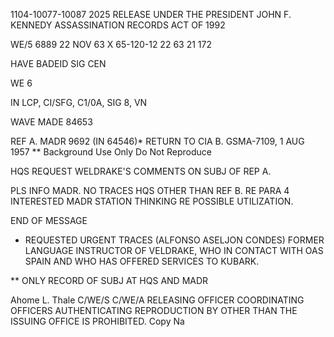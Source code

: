 1104-10077-10087 2025 RELEASE UNDER THE PRESIDENT JOHN F. KENNEDY ASSASSINATION RECORDS ACT OF 1992

WE/5
6889
22 NOV 63 X 65-120-12 22 63 21 172

HAVE BADEID SIG CEN

WE 6

IN LCP, CI/SFG, C1/0A, SIG 8, VN

WAVE MADE 84653

REF A. MADR 9692 (IN 64546)* RETURN TO CIA
B. GSMA-7109, 1 AUG 1957 ** Background Use Only
Do Not Reproduce

HQS REQUEST WELDRAKE'S COMMENTS ON SUBJ OF REP A.

PLS INFO MADR. NO TRACES HQS OTHER THAN REF B. RE PARA 4
INTERESTED MADR STATION THINKING RE POSSIBLE UTILIZATION.

END OF MESSAGE

* REQUESTED URGENT TRACES (ALFONSO ASELJON CONDES) FORMER
LANGUAGE INSTRUCTOR OF VELDRAKE, WHO IN CONTACT WITH
OAS SPAIN AND WHO HAS OFFERED SERVICES TO KUBARK.

** ONLY RECORD OF SUBJ AT HQS AND MADR

Ahome L. Thale C/WE/S
C/WE/A RELEASING OFFICER COORDINATING OFFICERS AUTHENTICATING
REPRODUCTION BY OTHER THAN THE ISSUING OFFICE IS PROHIBITED.
Copy Na
